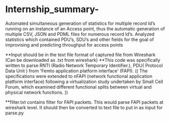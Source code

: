 # Internship_summary-
Automated simultaneous generation of statistics for multiple record Id’s running on an instance of an Access point, thus the automatic generation of multiple CSV, JSON and PDML files for numerous record Id’s. Analyzed statistics which contained PDU’s, SDU’s and other fields for the goal of improvising and predicting throughput for access points



**Input should be in the text file format of captured file from Wireshark (Can be downloaded as .txt from wireshark)
**This code was specifically written to parse RNTI (Radio Network Temporary Identifier.), PDU( Protocol Data Unit ) from 'Femto application platform interface' (FAPI).
(( The specifications were extended to nFAPI (network functional application platform interface) following a virtualization study undertaken by Small Cell Forum, which examined different functional splits between virtual and physical network functions. ))

**filter.txt contains filter for FAPI packets. This would parse FAPI packets at wireshark level. It should then be converted to text file to put in as input for parse.py
